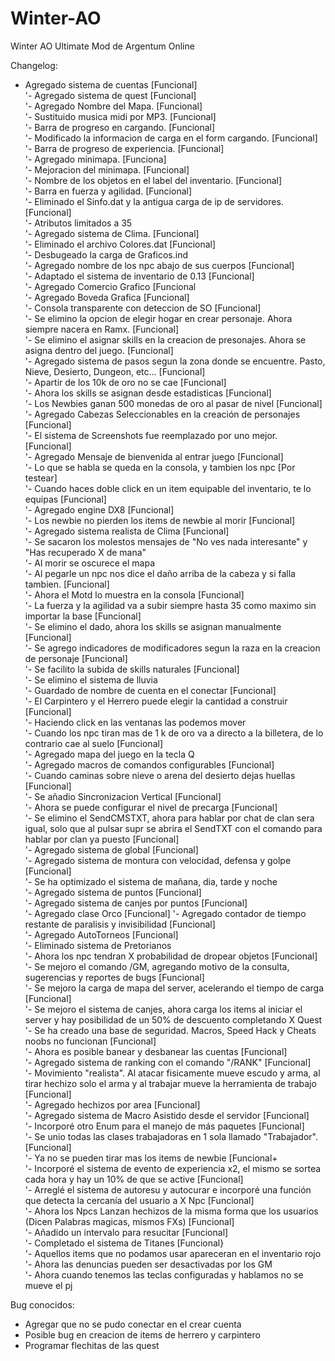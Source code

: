 # Winter-AO
Winter AO Ultimate Mod de Argentum Online

Changelog:

- Agregado sistema de cuentas [Funcional] <Lorwik></br>
'- Agregado sistema de quest [Funcional] <Lorwik></br>
'- Agregado Nombre del Mapa. [Funcional] <Lorwik></br>
'- Sustituido musica midi por MP3. [Funcional] <Lorwik></br>
'- Barra de progreso en cargando. [Funcional] <Lorwik></br>
'- Modificado la informacion de carga en el form cargando. [Funcional] <Lorwik></br>
'- Barra de progreso de experiencia. [Funcional] <Lorwik></br>
'- Agregado minimapa. [Funciona] <Lorwik></br>
'- Mejoracion del minimapa. [Funcional] <Lorwik></br>
'- Nombre de los objetos en el label del inventario. [Funcional] <Lorwik></br>
'- Barra en fuerza y agilidad. [Funcional] <Lorwik></br>
'- Eliminado el Sinfo.dat y la antigua carga de ip de servidores. [Funcional] <Lorwik></br>
'- Atributos limitados a 35 <Lorwik></br>
'- Agregado sistema de Clima. [Funcional] <Lorwik></br>
'- Eliminado el archivo Colores.dat [Funcional] <Lorwik></br>
'- Desbugeado la carga de Graficos.ind <Lorwik></br>
'- Agregado nombre de los npc abajo de sus cuerpos [Funcional] <Lorwik></br>
'- Adaptado el sistema de inventario de 0.13 [Funcional] <Lorwik></br>
'- Agregado Comercio Grafico [Funcional <Lorwik></br>
'- Agregado Boveda Grafica [Funcional] <Lorwik></br>
'- Consola transparente con deteccion de SO [Funcional] <Lorwik></br>
'- Se elimino la opcion de elegir hogar en crear personaje. Ahora siempre nacera en Ramx. [Funcional] <Lorwik></br>
'- Se elimino el asignar skills en la creacion de presonajes. Ahora se asigna dentro del juego. [Funcional] <Lorwik></br>
'- Agregado sistema de pasos segun la zona donde se encuentre. Pasto, Nieve, Desierto, Dungeon, etc... [Funcional] <Lorwik></br>
'- Apartir de los 10k de oro no se cae [Funcional] <Lorwik></br>
'- Ahora los skills se asignan desde estadisticas [Funcional] <Lorwik></br>
'- Los Newbies ganan 500 monedas de oro al pasar de nivel [Funcional] <Lorwik></br>
'- Agregado Cabezas Seleccionables en la creación de personajes [Funcional] <Lorwik></br>
'- El sistema de Screenshots fue reemplazado por uno mejor. [Funcional] <Lorwik></br>
'- Agregado Mensaje de bienvenida al entrar juego [Funcional] <Lorwik></br>
'- Lo que se habla se queda en la consola, y tambien los npc [Por testear] <Lorwik></br>
'- Cuando haces doble click en un item equipable del inventario, te lo equipas [Funcional] <Lorwik></br>
'- Agregado engine DX8 [Funcional] <Lorwik></br>
'- Los newbie no pierden los items de newbie al morir [Funcional] <Lorwik></br>
'- Agregado sistema realista de Clima [Funcional] <Lorwik></br>
'- Se sacaron los molestos mensajes de "No ves nada interesante" y "Has recuperado X de mana" <Lorwik></br>
'- Al morir se oscurece el mapa <Lorwik></br>
'- Al pegarle un npc nos dice el daño arriba de la cabeza y si falla tambien. [Funcional] <Lorwik></br>
'- Ahora el Motd lo muestra en la consola [Funcional] <Lorwik></br>
'- La fuerza y la agilidad va a subir siempre hasta 35 como maximo sin importar la base [Funcional] <Lorwik></br>
'- Se elimino el dado, ahora los skills se asignan manualmente [Funcional] <Lorwik></br>
'- Se agrego indicadores de modificadores segun la raza en la creacion de personaje [Funcional] <Lorwik></br>
'- Se facilito la subida de skills naturales [Funcional] <Lorwik></br>
'- Se elimino el sistema de lluvia <Lorwik></br>
'- Guardado de nombre de cuenta en el conectar [Funcional] <Lorwik></br>
'- El Carpintero y el Herrero puede elegir la cantidad a construir [Funcional] <Lorwik></br>
'- Haciendo click en las ventanas las podemos mover <Lorwik></br>
'- Cuando los npc tiran mas de 1 k de oro va a directo a la billetera, de lo contrario cae al suelo [Funcional] <Lorwik></br>
'- Agregado mapa del juego en la tecla Q <Lorwik></br>
'- Agregado macros de comandos configurables [Funcional] <Lorwik></br>
'- Cuando caminas sobre nieve o arena del desierto dejas huellas [Funcional] <Lorwik></br>
'- Se añadio Sincronizacion Vertical [Funcional] <Lorwik></br>
'- Ahora se puede configurar el nivel de precarga [Funcional] <Lorwik></br>
'- Se elimino el SendCMSTXT, ahora para hablar por chat de clan sera igual, solo que al pulsar supr se abrira el SendTXT con el comando para hablar por clan ya puesto [Funcional] <Lorwik></br>
'- Agregado sistema de global [Funcional] <Lorwik></br>
'- Agregado sistema de montura con velocidad, defensa y golpe [Funcional] <Lorwik></br>
'- Se ha optimizado el sistema de mañana, dia, tarde y noche <Lorwik></br>
'- Agregado sistema de puntos [Funcional] <Lorwik></br>
'- Agregado sistema de canjes por puntos [Funcional] <Lorwik></br>
'- Agregado clase Orco [Funcional] <Lorwik>
'- Agregado contador de tiempo restante de paralisis y invisibilidad [Funcional] <Lorwik></br>
'- Agregado AutoTorneos [Funcional] <Lorwik></br>
'- Eliminado sistema de Pretorianos <Lorwik></br>
'- Ahora los npc tendran X probabilidad de dropear objetos [Funcional] <Lorwik></br>
'- Se mejoro el comando /GM, agregando motivo de la consulta, sugerencias y reportes de bugs [Funcional] <Lorwik></br>
'- Se mejoro la carga de mapa del server, acelerando el tiempo de carga [Funcional] <Lorwik></br>
'- Se mejoro el sistema de canjes, ahora carga los items al iniciar el server y hay posibilidad de un 50% de descuento completando X Quest <Lorwik></br>
'- Se ha creado una base de seguridad. Macros, Speed Hack y Cheats noobs no funcionan [Funcional] <Lorwik></br>
'- Ahora es posible banear y desbanear las cuentas [Funcional] <Lorwik></br>
'- Agregado sistema de ranking con el comando "/RANK" [Funcional] <Lorwik></br>
'- Movimiento "realista". Al atacar fisicamente mueve escudo y arma, al tirar hechizo solo el arma y al trabajar mueve la herramienta de trabajo [Funcional] <Lorwik></br>
'- Agregado hechizos por area [Funcional] <Lorwik></br>
'- Agregado sistema de Macro Asistido desde el servidor [Funcional] <MaxTus></br>
'- Incorporé otro Enum para el manejo de más paquetes [Funcional] <Maxtus></br>
'- Se unio todas las clases trabajadoras en 1 sola llamado "Trabajador". [Funcional] <Lorwik></br>
'- Ya no se pueden tirar mas los items de newbie [Funcional+ <Lorwik></br>
'- Incorporé el sistema de evento de experiencia x2, el mismo se sortea cada hora y hay un 10% de que se active [Funcional] <Maxtus></br>
'- Arreglé el sistema de autoresu y autocurar e incorporé una función que detecta la cercanía del usuario a X Npc [Funcional] <Maxtus></br>
'- Ahora los Npcs Lanzan hechizos de la misma forma que los usuarios (Dicen Palabras magicas, mismos FXs) [Funcional] <Maxtus></br>
'- Añadido un intervalo para resucitar [Funcional] <Maxtus></br>
'- Completado el sistema de Titanes [Funcional} <Lorwik></br>
'- Aquellos items que no podamos usar apareceran en el inventario rojo <Lorwik></br>
'- Ahora las denuncias pueden ser desactivadas por los GM <Lorwik></br>
'- Ahora cuando tenemos las teclas configuradas y hablamos no se mueve el pj <Lorwik></br>


Bug conocidos:

- Agregar que no se pudo conectar en el crear cuenta <bug></br>
- Posible bug en creacion de items de herrero y carpintero <bug></br>
- Programar flechitas de las quest <bug></br>
